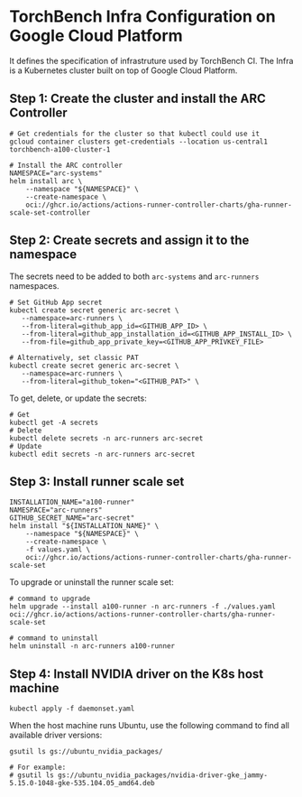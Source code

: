 # TorchBench Infra Configuration on Google Cloud Platform

It defines the specification of infrastruture used by TorchBench CI.
The Infra is a Kubernetes cluster built on top of Google Cloud Platform.


## Step 1: Create the cluster and install the ARC Controller

```
# Get credentials for the cluster so that kubectl could use it
gcloud container clusters get-credentials --location us-central1 torchbench-a100-cluster-1

# Install the ARC controller
NAMESPACE="arc-systems"
helm install arc \
    --namespace "${NAMESPACE}" \
    --create-namespace \
    oci://ghcr.io/actions/actions-runner-controller-charts/gha-runner-scale-set-controller
```

## Step 2: Create secrets and assign it to the namespace

The secrets need to be added to both `arc-systems` and `arc-runners` namespaces.

```
# Set GitHub App secret
kubectl create secret generic arc-secret \
   --namespace=arc-runners \
   --from-literal=github_app_id=<GITHUB_APP_ID> \
   --from-literal=github_app_installation_id=<GITHUB_APP_INSTALL_ID> \
   --from-file=github_app_private_key=<GITHUB_APP_PRIVKEY_FILE>

# Alternatively, set classic PAT
kubectl create secret generic arc-secret \
   --namespace=arc-runners \
   --from-literal=github_token="<GITHUB_PAT>" \
```

To get, delete, or update the secrets:

```
# Get
kubectl get -A secrets
# Delete
kubectl delete secrets -n arc-runners arc-secret
# Update
kubectl edit secrets -n arc-runners arc-secret
```

## Step 3: Install runner scale set

```
INSTALLATION_NAME="a100-runner"
NAMESPACE="arc-runners"
GITHUB_SECRET_NAME="arc-secret"
helm install "${INSTALLATION_NAME}" \
    --namespace "${NAMESPACE}" \
    --create-namespace \
    -f values.yaml \
    oci://ghcr.io/actions/actions-runner-controller-charts/gha-runner-scale-set
```

To upgrade or uninstall the runner scale set:

```
# command to upgrade
helm upgrade --install a100-runner -n arc-runners -f ./values.yaml oci://ghcr.io/actions/actions-runner-controller-charts/gha-runner-scale-set

# command to uninstall
helm uninstall -n arc-runners a100-runner
```

## Step 4: Install NVIDIA driver on the K8s host machine

```
kubectl apply -f daemonset.yaml
```

When the host machine runs Ubuntu, use the following command to find all available driver versions:

```
gsutil ls gs://ubuntu_nvidia_packages/

# For example:
# gsutil ls gs://ubuntu_nvidia_packages/nvidia-driver-gke_jammy-5.15.0-1048-gke-535.104.05_amd64.deb
```

